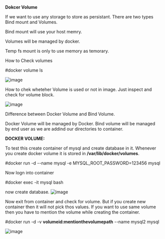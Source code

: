 **Dokcer Volume**

If we want to use any storage to store as persistant. There are two types Bind mount and Volumes. 

Bind mount will use your host memry.

Volumes will be managed by docker.

Temp fs mount is only to use memory as temorary.

How to Check volumes

#docker volume ls

![image](https://github.com/Khushang49/Docker/assets/95266353/7f55a70b-d8e6-4451-b59c-a78381bb5c69)


How to chek wheteher Volume is used or not in image. Just inspect and check for volume block.

![image](https://github.com/Khushang49/Docker/assets/95266353/a116f3a5-13ec-42e4-bd96-af1b3a53fb5d)


Difference between Docker Volume and Bind Volume.

Docker Volume will be managed by Docker. Bind volume will be managed by end user as we are addind our directories to container.

**DOCKER VOLUME:**

To test this create container of mysql and create database in it. Whenever you create docker volume it is stored in **/var/lib/docker/volumes**.

#docker run -d --name mysql -e MYSQL_ROOT_PASSWORD=123456 mysql

Now logn into container

#docker exec -it mysql bash

now create database.
![image](https://github.com/Khushang49/Docker/assets/95266353/dd5bb9e3-8d81-4095-a8d6-769ab1258869)

Now exit from container and check for volume. But if you create new container then it will not pick thos values. If you want to use same volume then you have to mention the volume while creating the container.

#docker run -d -v **volumeid:mentionthevolumepath** --name mysql2 mysql

![image](https://github.com/Khushang49/Docker/assets/95266353/b79c9c87-24ae-469d-817b-3915d4975ab8)
